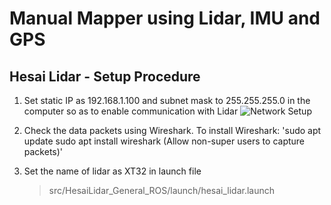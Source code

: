 # Manual Mapper using Lidar, IMU and GPS

## Hesai Lidar - Setup Procedure
 1. Set static IP as 192.168.1.100 and subnet mask to 255.255.255.0 in the computer so as to enable communication with Lidar
    ![Network Setup](https://photos.app.goo.gl/igq3kQQhTSoQqU5y5)
 
 2. Check the data packets using Wireshark. To install Wireshark:
    'sudo apt update
     sudo apt install wireshark
     (Allow non-super users to capture packets)'

 3. Set the name of lidar as XT32 in launch file
    >src/HesaiLidar_General_ROS/launch/hesai_lidar.launch
   
